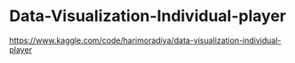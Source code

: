 # Data-Visualization-Individual-player
https://www.kaggle.com/code/harimoradiya/data-visualization-individual-player
